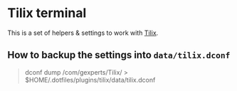 # Tilix terminal

This is a set of helpers & settings to work with
[Tilix](https://gnunn1.github.io/tilix-web/).

## How to backup the settings into `data/tilix.dconf`

> dconf dump /com/gexperts/Tilix/ > $HOME/.dotfiles/plugins/tilix/data/tilix.dconf
